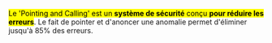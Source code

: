 <mark class="hltr-default">Le 'Pointing and Calling' est un **système de sécurité** conçu **pour réduire les erreurs**</mark>. Le fait de pointer et d'anoncer une anomalie permet d'éliminer jusqu'à 85% des erreurs.
